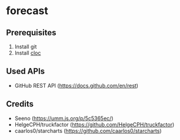 # forecast

## Prerequisites

1. Install git
2. Install [cloc](https://github.com/AlDanial/cloc?tab=readme-ov-file#install-via-package-manager)

## Used APIs

- GitHub REST API (https://docs.github.com/en/rest)

## Credits

- Seeno (https://umm.js.org/p/5c5365ec/)
- HelgeCPH/truckfactor (https://github.com/HelgeCPH/truckfactor)
- caarlos0/starcharts (https://github.com/caarlos0/starcharts)
